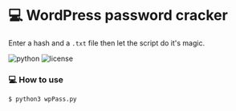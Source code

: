 # :computer: WordPress password cracker

Enter a hash and a `.txt` file then let the script do it's magic.

![python](https://img.shields.io/badge/python-3.x-green.svg) ![license](https://img.shields.io/badge/License-GPLv3-brightgreen.svg)

### :computer: How to use

`$ python3 wpPass.py`
